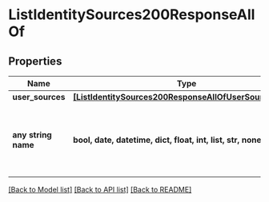 # ListIdentitySources200ResponseAllOf


## Properties
Name | Type | Description | Notes
------------ | ------------- | ------------- | -------------
**user_sources** | [**[ListIdentitySources200ResponseAllOfUserSourcesInner]**](ListIdentitySources200ResponseAllOfUserSourcesInner.md) |  | [optional] 
**any string name** | **bool, date, datetime, dict, float, int, list, str, none_type** | any string name can be used but the value must be the correct type | [optional]

[[Back to Model list]](../README.md#documentation-for-models) [[Back to API list]](../README.md#documentation-for-api-endpoints) [[Back to README]](../README.md)


